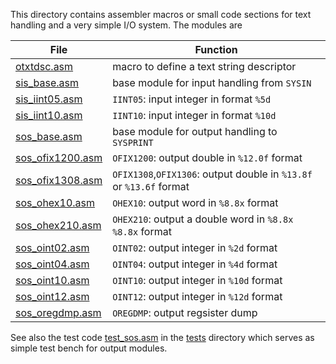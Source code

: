 This directory contains assembler macros or small code sections for
text handling and a very simple I/O system. The modules are

| File | Function |
| -----| -------- |
| [otxtdsc.asm](otxtdsc.asm)           | macro to define a text string descriptor |
| [sis_base.asm](sis_base.asm)         | base module for input handling from `SYSIN` |
| [sis_iint05.asm](sis_iint05.asm)     | `IINT05`: input integer in  format `%5d` |
| [sis_iint10.asm](sis_iint10.asm)     | `IINT10`: input integer in  format `%10d` |
| [sos_base.asm](sos_base.asm)         | base module for output handling to `SYSPRINT` |
| [sos_ofix1200.asm](sos_ofix1200.asm) | `OFIX1200`: output double in `%12.0f` format |
| [sos_ofix1308.asm](sos_ofix1308.asm) | `OFIX1308`,`OFIX1306`: output double in `%13.8f` or `%13.6f` format  |
| [sos_ohex10.asm](sos_ohex10.asm)     | `OHEX10`: output word in `%8.8x` format |
| [sos_ohex210.asm](sos_ohex210.asm)   | `OHEX210`: output a double word in `%8.8x %8.8x` format |
| [sos_oint02.asm](sos_oint02.asm)     | `OINT02`: output integer in `%2d` format |
| [sos_oint04.asm](sos_oint04.asm)     | `OINT04`: output integer in `%4d` format  |
| [sos_oint10.asm](sos_oint10.asm)     | `OINT10`: output integer in `%10d` format  |
| [sos_oint12.asm](sos_oint12.asm)     | `OINT12`: output integer in `%12d` format  |
| [sos_oregdmp.asm](sos_oregdmp.asm)   | `OREGDMP`: output regsister dump |

See also the test code [test_sos.asm](../tests/test_sos.asm) in the
[tests](../tests) directory which serves as simple test bench for
output modules.
